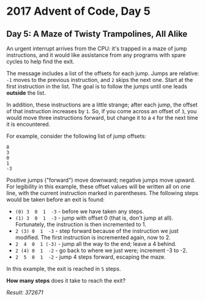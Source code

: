 # 2017 Advent of Code, Day 5

## Day 5: A Maze of Twisty Trampolines, All Alike

An urgent interrupt arrives from the CPU: it's trapped in a maze of jump instructions, and it would like assistance from any programs with spare cycles to help find the exit.

The message includes a list of the offsets for each jump. Jumps are relative: `-1` moves to the previous instruction, and `2` skips the next one. Start at the first instruction in the list. The goal is to follow the jumps until one leads **outside** the list.

In addition, these instructions are a little strange; after each jump, the offset of that instruction increases by `1`. So, if you come across an offset of `3`, you would move three instructions forward, but change it to a `4` for the next time it is encountered.

For example, consider the following list of jump offsets:

```
0
3
0
1
-3
```

Positive jumps ("forward") move downward; negative jumps move upward. For legibility in this example, these offset values will be written all on one line, with the current instruction marked in parentheses. The following steps would be taken before an exit is found:

* `(0) 3  0  1  -3`  - before we have taken any steps.
* `(1) 3  0  1  -3`  - jump with offset 0 (that is, don't jump at all). Fortunately, the instruction is then incremented to 1.
* `2 (3) 0  1  -3`  - step forward because of the instruction we just modified. The first instruction is incremented again, now to 2.
* `2  4  0  1 (-3)` - jump all the way to the end; leave a 4 behind.
* `2 (4) 0  1  -2`  - go back to where we just were; increment -3 to -2.
* `2  5  0  1  -2`  - jump 4 steps forward, escaping the maze.

In this example, the exit is reached in `5` steps.

**How many steps** does it take to reach the exit?

_Result: 372671_
